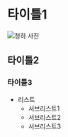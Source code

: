 # 타이틀1
![청하 사진](https://img.sbs.co.kr/newsnet/etv/upload/2019/01/04/30000620599_1280.jpg)

## 타이틀2
### 타이틀3
* 리스트
  - 서브리스트1
  - 서브리스트2
  - 서브리스트3
